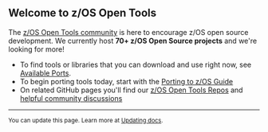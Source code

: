 ## Welcome to z/OS Open Tools

The [z/OS Open Tools community](https://github.com/ZOSOpenTools) is here to encourage z/OS open source development. We currently host **70+ z/OS Open Source projects** and we're looking for more! 

* To find tools or libraries that you can download and use right now, see [Available Ports](/Latest.md).
* To begin porting tools today, start with the [Porting to z/OS Guide](/Guides/Porting.md)
* On related GitHub pages you'll find our [z/OS Open Tools Repos](https://github.com/ZOSOpenTools) and [helpful community discussions](https://github.com/ZOSOpenTools/meta/discussions)

<hr />

<sup>You can update this page. Learn more at [Updating docs](./README_docs.md).</sup>
